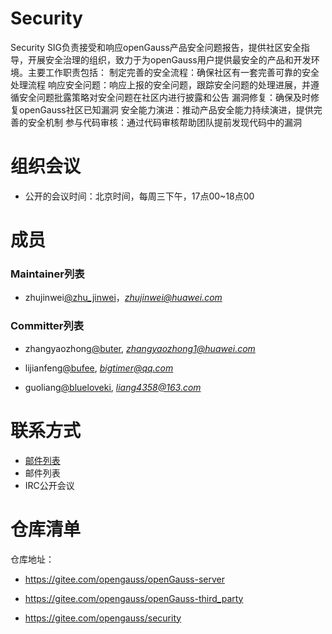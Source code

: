 # Security
Security SIG负责接受和响应openGauss产品安全问题报告，提供社区安全指导，开展安全治理的组织，致力于为openGauss用户提供最安全的产品和开发环境。主要工作职责包括：
制定完善的安全流程：确保社区有一套完善可靠的安全处理流程
响应安全问题：响应上报的安全问题，跟踪安全问题的处理进展，并遵循安全问题批露策略对安全问题在社区内进行披露和公告
漏洞修复：确保及时修复openGauss社区已知漏洞
安全能力演进：推动产品安全能力持续演进，提供完善的安全机制
参与代码审核：通过代码审核帮助团队提前发现代码中的漏洞

# 组织会议

- 公开的会议时间：北京时间，每周三下午，17点00~18点00

# 成员
### Maintainer列表

- zhujinwei[@zhu_jinwei](https://gitee.com/zhu_jinwei)，*zhujinwei@huawei.com*


### Committer列表

- zhangyaozhong[@buter](https://gitee.com/buter), *zhangyaozhong1@huawei.com*

- lijianfeng[@bufee](https://gitee.com/bufee), *bigtimer@qq.com*

- guoliang[@blueloveki](https://gitee.com/blueloveki), *liang4358@163.com*

# 联系方式
- [邮件列表](security@opengauss.org)
- 邮件列表
- IRC公开会议

# 仓库清单

仓库地址：

- https://gitee.com/opengauss/openGauss-server

- https://gitee.com/opengauss/openGauss-third_party

- https://gitee.com/opengauss/security
